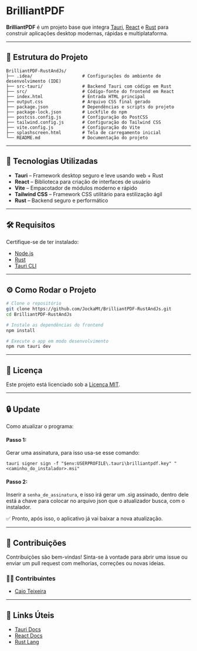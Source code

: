 # BrilliantPDF

**BrilliantPDF** é um projeto base que integra [Tauri](https://tauri.app/), [React](https://reactjs.org/) e [Rust](https://www.rust-lang.org/) para construir aplicações desktop modernas, rápidas e multiplataforma.

---

## 📁 Estrutura do Projeto

```
BrilliantPDF-RustAndJs/
├── .idea/                   # Configurações do ambiente de desenvolvimento (IDE)
├── src-tauri/               # Backend Tauri com código em Rust
├── src/                     # Código-fonte do frontend em React
├── index.html               # Entrada HTML principal
├── output.css               # Arquivo CSS final gerado
├── package.json             # Dependências e scripts do projeto
├── package-lock.json        # Lockfile do npm
├── postcss.config.js        # Configuração do PostCSS
├── tailwind.config.js       # Configuração do Tailwind CSS
├── vite.config.js           # Configuração do Vite
├── splashscreen.html        # Tela de carregamento inicial
└── README.md                # Documentação do projeto
```

---

## 🚀 Tecnologias Utilizadas

- **Tauri** – Framework desktop seguro e leve usando web + Rust
- **React** – Biblioteca para criação de interfaces de usuário
- **Vite** – Empacotador de módulos moderno e rápido
- **Tailwind CSS** – Framework CSS utilitário para estilização ágil
- **Rust** – Backend seguro e performático

---

## 🛠️ Requisitos

Certifique-se de ter instalado:

- [Node.js](https://nodejs.org/)
- [Rust](https://www.rust-lang.org/tools/install)
- [Tauri CLI](https://tauri.app/v1/guides/getting-started/prerequisites/)

---

## ⚙️ Como Rodar o Projeto

```bash
# Clone o repositório
git clone https://github.com/JockaMt/BrilliantPDF-RustAndJs.git
cd BrilliantPDF-RustAndJs

# Instale as dependências do frontend
npm install

# Execute o app em modo desenvolvimento
npm run tauri dev
```

---

## 📄 Licença

Este projeto está licenciado sob a [Licença MIT](./LICENSE).

---

## 🔒 Update

Como atualizar o programa:

#### Passo 1:

Gerar uma assinatura, para isso usa-se esse comando:

```.powershell
tauri signer sign -f "$env:USERPROFILE\.tauri\brilliantpdf.key" "<caminho_do_instalador>.msi"
```
#### Passo 2:

Inserir a `senha_de_assinatura`, e isso irá gerar um .sig assinado, dentro dele está a chave para colocar no arquivo json que o atualizador busca, com o instalador.

✅ Pronto, após isso, o aplicativo já vai baixar a nova atualização.

---

## 🤝 Contribuições

Contribuições são bem-vindas! Sinta-se à vontade para abrir uma issue ou enviar um pull request com melhorias, correções ou novas ideias.

### 👨‍💻 Contribuintes

- [Caio Teixeira](https://github.com/CaioXTSY)

---

## 🔗 Links Úteis

- [Tauri Docs](https://tauri.app/)
- [React Docs](https://react.dev/)
- [Rust Lang](https://www.rust-lang.org/)
